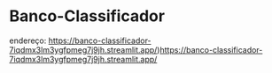 # Banco-Classificador

endereço: https://banco-classificador-7iqdmx3lm3ygfpmeg7j9jh.streamlit.app/)https://banco-classificador-7iqdmx3lm3ygfpmeg7j9jh.streamlit.app/

